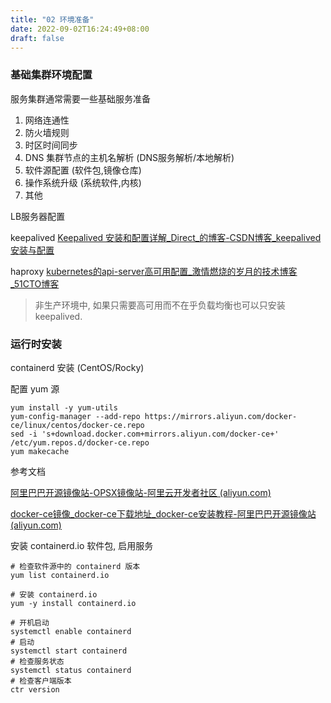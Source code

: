 ```yaml
---
title: "02 环境准备"
date: 2022-09-02T16:24:49+08:00
draft: false
---
```


### 基础集群环境配置

服务集群通常需要一些基础服务准备

1. 网络连通性
2. 防火墙规则
3. 时区时间同步
4. DNS 集群节点的主机名解析 (DNS服务解析/本地解析)
5. 软件源配置 (软件包,镜像仓库)
6. 操作系统升级 (系统软件,内核)
7. 其他



LB服务器配置

keepalived [Keepalived 安装和配置详解_Direct_的博客-CSDN博客_keepalived安装与配置](https://blog.csdn.net/D1179869625/article/details/126198495)

haproxy     [kubernetes的api-server高可用配置_激情燃烧的岁月的技术博客_51CTO博客](https://blog.51cto.com/liuzhengwei521/2377280)

> 非生产环境中, 如果只需要高可用而不在乎负载均衡也可以只安装 keepalived.



### 运行时安装

containerd 安装 (CentOS/Rocky)



配置 yum 源

```shell
yum install -y yum-utils
yum-config-manager --add-repo https://mirrors.aliyun.com/docker-ce/linux/centos/docker-ce.repo
sed -i 's+download.docker.com+mirrors.aliyun.com/docker-ce+' /etc/yum.repos.d/docker-ce.repo
yum makecache
```
参考文档 

[阿里巴巴开源镜像站-OPSX镜像站-阿里云开发者社区 (aliyun.com)](https://developer.aliyun.com/mirror/)

[docker-ce镜像_docker-ce下载地址_docker-ce安装教程-阿里巴巴开源镜像站 (aliyun.com)](https://developer.aliyun.com/mirror/docker-ce?spm=a2c6h.13651102.0.0.3e221b11t6Y9Wk)



安装 containerd.io 软件包, 启用服务

```shell
# 检查软件源中的 containerd 版本
yum list containerd.io

# 安装 containerd.io
yum -y install containerd.io

# 开机启动
systemctl enable containerd
# 启动
systemctl start containerd
# 检查服务状态
systemctl status containerd
# 检查客户端版本
ctr version 
```

